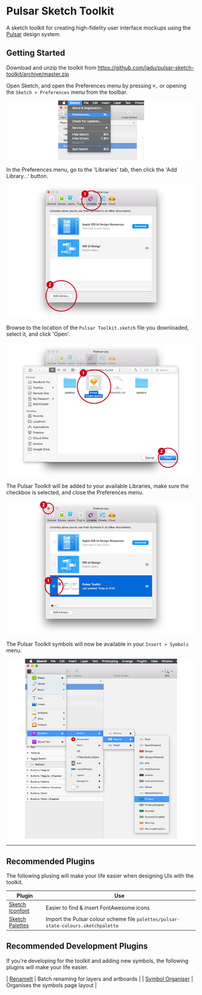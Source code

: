 # Pulsar Sketch Toolkit

A sketch toolkit for creating high-fidelity user interface mockups using the [Pulsar](https://github.com/jadu/pulsar) design system.

## Getting Started

Download and unzip the toolkit from https://github.com/jadu/pulsar-sketch-toolkit/archive/master.zip

Open Sketch, and open the Preferences menu by pressing `⌘,` or opening the `Sketch > Preferences` menu from the toolbar.

![step 1, screenshot showing the location of the preferences menu](https://github.com/jadu/pulsar-sketch-toolkit/blob/master/docs/img/step_1.png)

In the Preferences menu, go to the 'Libraries' tab, then click the 'Add Library...' button.

![step 2, screenshot showing the libraries menu](https://github.com/jadu/pulsar-sketch-toolkit/blob/master/docs/img/step_2.png)

Browse to the location of the `Pulsar Toolkit.sketch` file you downloaded, select it, and click 'Open'.

![step 3, screenshot showing how to select the toolkit file](https://github.com/jadu/pulsar-sketch-toolkit/blob/master/docs/img/step_3.png)

The Pulsar Toolkit will be added to your available Libraries, make sure the checkbox is selected, and close the Preferences menu.

![step 4, screenshot showing the Pulsar Toolkit in the libraries list](https://github.com/jadu/pulsar-sketch-toolkit/blob/master/docs/img/step_4.png)

The Pulsar Toolkit symbols will now be available in your `Insert > Symbols` menu.

![step 5, screenshot showing Pulsar symbols in the symbols menu](https://github.com/jadu/pulsar-sketch-toolkit/blob/master/docs/img/step_5.png)

----

## Recommended Plugins

The following plusing will make your life easier when designing UIs with the toolkit.

| Plugin | Use |
| ---- | ---- |
| [Sketch Iconfont](https://github.com/keremciu/sketch-iconfont) | Easier to find & insert FontAwesome icons |
| [Sketch Palettes](https://github.com/andrewfiorillo/sketch-palettes) | Import the Pulsar colour scheme file `palettes/pulsar-state-colours.sketchpalette` |

## Recommended Development Plugins

If you're developing for the toolkit and adding new symbols, the following plugins will make your life easier.

| [RenameIt](https://github.com/rodi01/RenameIt) | Batch renaming for layers and artboards |
| [Symbol Organiser](https://github.com/sonburn/symbol-organizer?ref=thesketchapphub) | Organises the symbols page layout |
